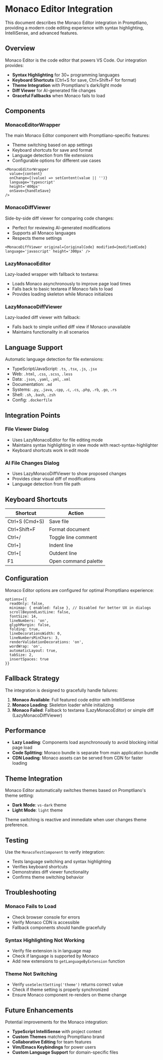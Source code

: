 # Monaco Editor Integration

This document describes the Monaco Editor integration in Promptliano, providing a modern code editing experience with syntax highlighting, IntelliSense, and advanced features.

## Overview

Monaco Editor is the code editor that powers VS Code. Our integration provides:

- **Syntax Highlighting** for 30+ programming languages
- **Keyboard Shortcuts** (Ctrl+S for save, Ctrl+Shift+F for format)
- **Theme Integration** with Promptliano's dark/light mode
- **Diff Viewer** for AI-generated file changes
- **Graceful Fallbacks** when Monaco fails to load

## Components

### MonacoEditorWrapper

The main Monaco Editor component with Promptliano-specific features:

- Theme switching based on app settings
- Keyboard shortcuts for save and format
- Language detection from file extensions
- Configurable options for different use cases

```tsx
<MonacoEditorWrapper
  value={content}
  onChange={(value) => setContent(value || '')}
  language='typescript'
  height='400px'
  onSave={handleSave}
/>
```

### MonacoDiffViewer

Side-by-side diff viewer for comparing code changes:

- Perfect for reviewing AI-generated modifications
- Supports all Monaco languages
- Respects theme settings

```tsx
<MonacoDiffViewer original={originalCode} modified={modifiedCode} language='javascript' height='300px' />
```

### LazyMonacoEditor

Lazy-loaded wrapper with fallback to textarea:

- Loads Monaco asynchronously to improve page load times
- Falls back to basic textarea if Monaco fails to load
- Provides loading skeleton while Monaco initializes

### LazyMonacoDiffViewer

Lazy-loaded diff viewer with fallback:

- Falls back to simple unified diff view if Monaco unavailable
- Maintains functionality in all scenarios

## Language Support

Automatic language detection for file extensions:

- TypeScript/JavaScript: `.ts`, `.tsx`, `.js`, `.jsx`
- Web: `.html`, `.css`, `.scss`, `.less`
- Data: `.json`, `.yaml`, `.yml`, `.xml`
- Documentation: `.md`
- Systems: `.py`, `.java`, `.cpp`, `.c`, `.cs`, `.php`, `.rb`, `.go`, `.rs`
- Shell: `.sh`, `.bash`, `.zsh`
- Config: `.dockerfile`

## Integration Points

### File Viewer Dialog

- Uses LazyMonacoEditor for file editing mode
- Maintains syntax highlighting in view mode with react-syntax-highlighter
- Keyboard shortcuts work in edit mode

### AI File Changes Dialog

- Uses LazyMonacoDiffViewer to show proposed changes
- Provides clear visual diff of modifications
- Language detection from file path

## Keyboard Shortcuts

| Shortcut       | Action               |
| -------------- | -------------------- |
| Ctrl+S (Cmd+S) | Save file            |
| Ctrl+Shift+F   | Format document      |
| Ctrl+/         | Toggle line comment  |
| Ctrl+]         | Indent line          |
| Ctrl+[         | Outdent line         |
| F1             | Open command palette |

## Configuration

Monaco Editor options are configured for optimal Promptliano experience:

```tsx
options={{
  readOnly: false,
  minimap: { enabled: false }, // Disabled for better UX in dialogs
  scrollBeyondLastLine: false,
  fontSize: 14,
  lineNumbers: 'on',
  glyphMargin: false,
  folding: true,
  lineDecorationsWidth: 0,
  lineNumbersMinChars: 3,
  renderValidationDecorations: 'on',
  wordWrap: 'on',
  automaticLayout: true,
  tabSize: 2,
  insertSpaces: true
}}
```

## Fallback Strategy

The integration is designed to gracefully handle failures:

1. **Monaco Available**: Full featured code editor with IntelliSense
2. **Monaco Loading**: Skeleton loader while initializing
3. **Monaco Failed**: Fallback to textarea (LazyMonacoEditor) or simple diff (LazyMonacoDiffViewer)

## Performance

- **Lazy Loading**: Components load asynchronously to avoid blocking initial page load
- **Code Splitting**: Monaco bundle is separate from main application bundle
- **CDN Loading**: Monaco assets can be served from CDN for faster loading

## Theme Integration

Monaco Editor automatically switches themes based on Promptliano's theme setting:

- **Dark Mode**: `vs-dark` theme
- **Light Mode**: `light` theme

Theme switching is reactive and immediate when user changes theme preference.

## Testing

Use the `MonacoTestComponent` to verify integration:

- Tests language switching and syntax highlighting
- Verifies keyboard shortcuts
- Demonstrates diff viewer functionality
- Confirms theme switching behavior

## Troubleshooting

### Monaco Fails to Load

- Check browser console for errors
- Verify Monaco CDN is accessible
- Fallback components should handle gracefully

### Syntax Highlighting Not Working

- Verify file extension is in language map
- Check if language is supported by Monaco
- Add new extensions to `getLanguageByExtension` function

### Theme Not Switching

- Verify `useSelectSetting('theme')` returns correct value
- Check if theme setting is properly synchronized
- Ensure Monaco component re-renders on theme change

## Future Enhancements

Potential improvements for the Monaco integration:

- **TypeScript IntelliSense** with project context
- **Custom Themes** matching Promptliano brand
- **Collaborative Editing** for team features
- **Vim/Emacs Keybindings** for power users
- **Custom Language Support** for domain-specific files
